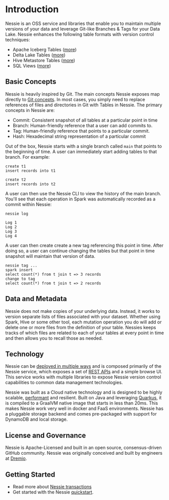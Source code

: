 # Introduction

Nessie is an OSS service and libraries that enable you to maintain multiple versions 
of your data and leverage Git-like Branches & Tags for your Data Lake. Nessie enhances the following 
table formats with version control techniques:

* Apache Iceberg Tables ([more](/tables/iceberg.md))
* Delta Lake Tables ([more](/tables/deltalake.md))
* Hive Metastore Tables ([more](/tables/hive.md))
* SQL Views ([more](/tables/views.md))

## Basic Concepts

Nessie is heavily inspired by Git. The main concepts Nessie exposes map directly to 
[Git concepts](https://git-scm.com/book/en/v2). In most cases, you simply need to replace 
references of files and directories in Git with Tables in Nessie. The primary concepts in Nessie are:
 
* Commit: Consistent snapshot of all tables at a particular point in time
* Branch: Human-friendly reference that a user can add commits to.
* Tag: Human-friendly reference that points to a particular commit.
* Hash: Hexadecimal string representation of a particular commit

Out of the box, Nessie starts with a single branch called `main` that points to the 
beginning of time. A user can immediately start adding tables to that branch. For example:

```
create t1
insert records into t1

create t2
insert records into t2
```

A user can then use the Nessie CLI to view the history of the main branch. You'll see 
that each operation in Spark was automatically recorded as a commit within Nessie:

```
nessie log

Log 1
Log 2
Log 3
Log 4
```

A user can then create create a new tag referencing this point in time. After doing 
so, a user can continue changing the tables but that point in time snapshot will 
maintain that version of data.

```
nessie tag ...
spark insert
select count(*) from t join t => 3 records
change to tag
select count(*) from t join t => 2 records 
```

## Data and Metadata

Nessie does not make copies of your underlying data. Instead, it works to version 
separate lists of files associated with your dataset. Whether using Spark, Hive or 
some other tool, each mutation operation you do will add or delete one or more files from 
the definition of your table. Nessies keeps tracks of which files are related to each 
of your tables at every point in time and then allows you to recall those as needed.
 
## Technology 
Nessie can be [deployed in multiple ways](/try) and is composed primarily of the Nessie service, 
which exposes a set of [REST APIs](/develop/rest.md) and a simple browse UI. This service works with multiple
libraries to expose Nessie version control capabilities to common data management technologies.

Nessie was built as a Cloud native technology and is designed to be highly scalable, 
[performant](/develop/kernel.md) and resilient. Built 
on Java and leveraging [Quarkus](https://quarkus.io/), it is compiled to a GraalVM native image 
that starts in less than 20ms. This makes Nessie work very well in docker and FaaS environments. 
Nessie has a pluggable storage backend and comes pre-packaged with support for DynamoDB and local 
storage.

## License and Governance
Nessie is Apache-Licensed and built in an open source, consensus-driven GitHub community. 
Nessie was originally conceived and built by engineers at [Dremio](http://dremio.com).

## Getting Started

* Read more about [Nessie transactions](transactions.md)
* Get started with the Nessie [quickstart](/try).

